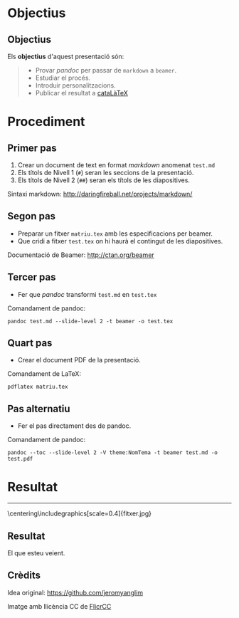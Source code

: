 
<!---
 Creació de presentacions beamer des de markdown
 De markdown a beamer
 Joan Queralt Gil
 CataLàTeX
 1 de setembre de 2012
--> 

<!--
	Si només hem de crear el fitxer tex no posem pàgina de títol 
	Però si passem de markdown a beamer cal descomentar les línies següents:

 % Creació de presentacions beamer des de markdown
 % De markdown a beamer
 % Joan Queralt Gil
 % CataLàTeX
 % 1 de setembre de 2012
-->



# Objectius

## Objectius
Els **objectius** d'aquest presentació són:

> * Provar *pandoc* per passar de `markdown` a `beamer`.
> * Estudiar el procés.
> * Introduir personalitzacions.
> * Publicar el resultat a [cataLàTeX](http://phobos.xtec.cat/jqueralt)

# Procediment

## Primer pas
1. Crear un document de text en format *markdown* anomenat `test.md`
2. Els títols de Nivell 1 (`#`) seran les seccions de la presentació.
3. Els títols de Nivell 2 (`##`) seran els títols de les diapositives.

Sintaxi markdown:
<http://daringfireball.net/projects/markdown/>

## Segon pas
* Preparar un fitxer `matriu.tex` amb les especificacions per beamer.
* Que cridi a fitxer `test.tex` on hi haurà el contingut de les diapositives.

Documentació de Beamer:
<http://ctan.org/beamer>

## Tercer pas
* Fer que *pandoc* transformi `test.md` en `test.tex`

Comandament de pandoc:

 `pandoc test.md --slide-level 2 -t beamer -o test.tex`

## Quart pas
* Crear el document PDF de la presentació.

Comandament de LaTeX:

`pdflatex matriu.tex`

## Pas alternatiu
* Fer el pas directament des de pandoc.

Comandament de pandoc:

`pandoc --toc --slide-level 2 -V theme:NomTema -t beamer test.md -o test.pdf`

# Resultat

------------------

\centering\includegraphics[scale=0.4]{fitxer.jpg}

## Resultat
El que esteu veient.

## Crèdits
Idea original: <https://github.com/jeromyanglim>

Imatge amb llicència CC de [FlicrCC](http://flickrcc.bluemountains.net/flickrCC/index.php)
